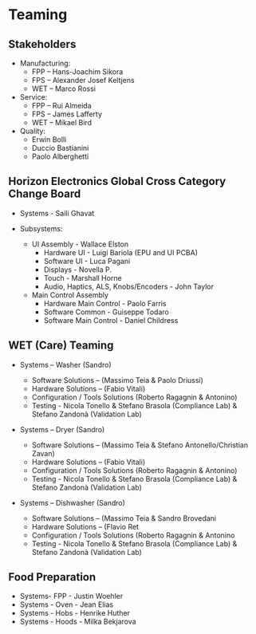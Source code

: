 # Teaming

## Stakeholders

- Manufacturing:
	- FPP – Hans-Joachim Sikora
	- FPS – Alexander Josef Keltjens
	- WET – Marco Rossi
- Service:
	- FPP – Rui Almeida
	- FPS – James Lafferty
	- WET – Mikael Bird
- Quality:
	- Erwin Bolli
	- Duccio Bastianini
	- Paolo Alberghetti

## Horizon Electronics Global Cross Category Change Board
- Systems - Saili Ghavat 
	
- Subsystems:
	- UI Assembly - Wallace Elston
		- Hardware UI - Luigi Bariola (EPU and UI PCBA)
		- Software UI - Luca Pagani
		- Displays - Novella P.
		- Touch - Marshall Horne
		- Audio, Haptics, ALS, Knobs/Encoders - John Taylor
	- Main Control Assembly 
		- Hardware Main Control - Paolo Farris
		- Software Common - Guiseppe Todaro
		- Software Main Control - Daniel Childress
 
## WET (Care) Teaming
- Systems – Washer (Sandro) 
	- Software Solutions – (Massimo Teia & Paolo Driussi)
	- Hardware Solutions – (Fabio Vitali)
	- Configuration / Tools Solutions (Roberto Ragagnin & Antonino)
	- Testing - Nicola Tonello & Stefano Brasola (Compliance Lab) & Stefano Zandonà (Validation Lab)

- Systems – Dryer (Sandro) 
	- Software Solutions – (Massimo Teia & Stefano Antonello/Christian Zavan)
	- Hardware Solutions – (Fabio Vitali)
	- Configuration / Tools Solutions (Roberto Ragagnin & Antonino)
	- Testing - Nicola Tonello & Stefano Brasola (Compliance Lab) & Stefano Zandonà (Validation Lab)

- Systems – Dishwasher (Sandro) 
	- Software Solutions – (Massimo Teia & Sandro Brovedani
	- Hardware Solutions – (Flavio Ret
	- Configuration / Tools Solutions (Roberto Ragagnin & Antonino
	- Testing - Nicola Tonello & Stefano Brasola (Compliance Lab) & Stefano Zandonà (Validation Lab)


## Food Preparation

- Systems- FPP - Justin Woehler
- Systems - Oven - Jean Elias
- Systems - Hobs - Henrike Huther
- Systems - Hoods - Milka Bekjarova